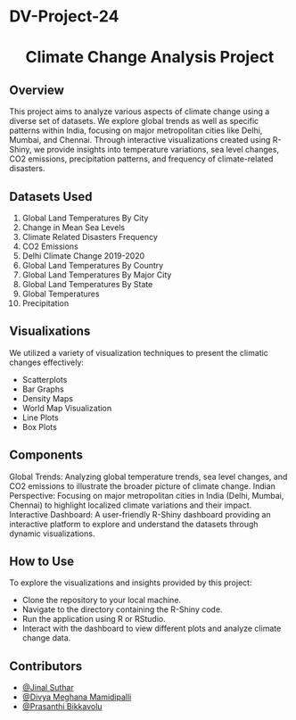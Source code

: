 # DV-Project-24
<h1  align="center">Climate Change Analysis Project </h1>


## Overview
<p>This project aims to analyze various aspects of climate change using a diverse set of datasets. We explore global trends as well as specific patterns within India, focusing on major metropolitan cities like Delhi, Mumbai, and Chennai. Through interactive visualizations created using R-Shiny, we provide insights into temperature variations, sea level changes, CO2 emissions, precipitation patterns, and frequency of climate-related disasters.</p>

## Datasets Used
<ol>
  <li>Global Land Temperatures By City</li>
  <li>Change in Mean Sea Levels</li>
  <li>Climate Related Disasters Frequency</li>
  <li>CO2 Emissions</li>
  <li>Delhi Climate Change 2019-2020</li>
  <li>Global Land Temperatures By Country</li>
  <li>Global Land Temperatures By Major City</li>
  <li>Global Land Temperatures By State</li>
  <li>Global Temperatures</li>
  <li>Precipitation</li>
</ol>

## Visualixations
<p> We utilized a variety of visualization techniques to present the climatic changes effectively:</p>
<ul>
  <li>Scatterplots</li>
  <li>Bar Graphs</li>
  <li>Density Maps</li>
  <li>World Map Visualization</li>
  <li>Line Plots</li>
  <li>Box Plots</li>
</ul>
 


## Components
Global Trends: Analyzing global temperature trends, sea level changes, and CO2 emissions to illustrate the broader picture of climate change.
Indian Perspective: Focusing on major metropolitan cities in India (Delhi, Mumbai, Chennai) to highlight localized climate variations and their impact.
Interactive Dashboard: A user-friendly R-Shiny dashboard providing an interactive platform to explore and understand the datasets through dynamic visualizations.

## How to Use 
<p>To explore the visualizations and insights provided by this project:</p>
<ul>
  <li>Clone the repository to your local machine.</li>
  <li>Navigate to the directory containing the R-Shiny code.</li>
  <li>Run the application using R or RStudio.</li>
  <li>Interact with the dashboard to view different plots and analyze climate change data.</li>
</ul>


## Contributors

- [@Jinal Suthar](https://github.com/jinalsuthar25)
- [@Divya Meghana Mamidipalli](https://github.com/DivyaMeghana7686)
- [@Prasanthi Bikkavolu](https://github.com/Prasanthi1201)





